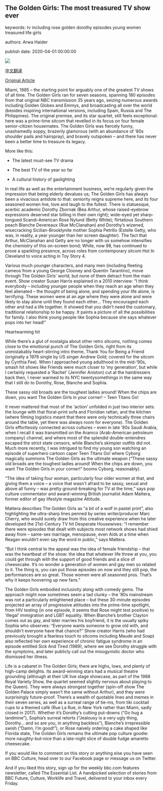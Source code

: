 ## The Golden Girls: The most treasured TV show ever

keywords: tv including rose golden dorothy episodes young women treasured life girls

authors: Arwa Haider

publish date: 2020-04-01 00:00:00

![](https://ichef.bbci.co.uk/wwfeatures/live/624_351/images/live/p0/88/9m/p0889mr2.jpg)

[中文翻译](The%20Golden%20Girls%3A%20The%20most%20treasured%20TV%20show%20ever_zh.md)

[Original Article](https://www.bbc.com/culture/story/20200401-the-golden-girls-the-most-treasured-tv-show-ever)

Miami, 1985 – the starting point for arguably one of the greatest TV shows of all time. The Golden Girls ran for seven seasons, spanning 180 episodes from that original NBC transmission 35 years ago, seizing numerous awards including Golden Globes and Emmys, and broadcasting all over the world (besides inspiring international versions, including Spain, Russia and The Philippines). The original premise, and its star quartet, still feels exceptional: here was a prime-time sitcom that revelled in its focus on four female senior-citizen housemates. The Golden Girls was fiercely funny, unashamedly soppy, brazenly glamorous (with an abundance of ‘80s shoulder pads and hairspray), and bravely outspoken – and there has never been a better time to treasure its legacy.

More like this:

- The latest must-see TV drama

- The best TV of the year so far

- A cultural history of gaslighting

In real life as well as the entertainment business, we’re regularly given the impression that being elderly devalues us; The Golden Girls has always been a vivacious antidote to that: seniority reigns supreme here, and its four seasoned women live, love and laugh to the fullest. There is statuesque, acerbic academic Dorothy Zbornak (Bea Arthur, whose raised-eyebrow expressions deserved star billing in their own right); wide-eyed yet sharp-tongued Scandi-American Rose Nylund (Betty White); flirtatious Southern peach Blanche Devereaux (Rue McClanahan) and Dorothy’s wizened, wisecracking Sicilian-Brooklynite mother Sophia Petrillo (Estelle Getty, who was, in reality, a year younger than her screen daughter). The fact that Arthur, McClanahan and Getty are no longer with us somehow intensifies the chemistry of this on-screen bond; White, now 98, has continued to prove a sparkling presence, across roles from contemporary sitcom Hot In Cleveland to voice acting in Toy Story 4.

Various much younger characters, and many men (including fleeting cameos from a young George Clooney and Quentin Tarantino), move through The Golden Girls’ world, but none of them detract from the main event. Show creator Susan Harris explained in a 2010 interview: “I think everybody – including younger people when they reach an age when they feel alienated – the thought of being alone, and spending your life alone, is terrifying. These women were at an age where they were alone and were likely to stay alone until they found each other… They encouraged each other and had a life together. It showed that you didn’t need the customary, traditional relationship to be happy. It paints a picture of all the possibilities for family. I also think young people like Sophia because she says whatever pops into her head\!”

Heartwarming hit

While there’s a glut of nostalgia about other retro sitcoms, nothing comes close to the emotional punch of The Golden Girls, right from its unmistakably heart-stirring intro theme, Thank You for Being a Friend (originally a 1978 single by US singer Andrew Gold; covered for the sitcom by Cynthia Fee). When I approached young adulthood in the mid-‘90s, smash hit shows like Friends were much closer to ‘my generation’, but while I certainly requested a ‘Rachel’ (Jennifer Aniston) cut at the hairdressers back then, I never warmed to its NYC twentysomethings in the same way that I still do to Dorothy, Rose, Blanche and Sophia.

These sassy old broads are the toughest ladies around\! When the chips are down, you want The Golden Girls in your corner\! – Teen Titans Go\!

It never mattered that most of the ‘action’ unfolded in just two interior sets: the lounge with that floral-print sofa and Floridian rattan, and the kitchen (where filming logistics meant that there were only technically three chairs around the table, yet there was always room for everyone). The Golden Girls effortlessly connected across cultures – even in late ‘80s Saudi Arabia, when I recall it was transmitted on the Aramco (Arab-American petroleum company) channel, and where most of the splendid double-entendres escaped the strict state censors, while Blanche’s skimpier outfits did not. Much more recently, I was intrigued to find my young son watching an episode of superhero cartoon caper Teen Titans Go\! where Cyborg magically summons The Golden Girls as the ultimate weapon (“These sassy old broads are the toughest ladies around\! When the chips are down, you want The Golden Girls in your corner\!” booms Cyborg, reasonably).

“The idea of taking four woman, particularly four older women at that, and giving them a voice – a voice that wasn't afraid to be sassy, sexual and above all funny – was pretty ground-breaking for TV at the time,” says pop culture commentator and award-winning British journalist Adam Mattera, former editor of gay lifestyle magazine Attitude.

Mattera describes The Golden Girls as “a bit of a wolf in pastel print”, also highlighting the ultra-sharp lines penned by series writer/producer Marc Cherry, who would surely draw from this creative experience when he later developed the 21st-Century TV hit Desperate Housewives: “I remember there were episodes that dealt with subjects most network shows had shied away from – same-sex marriage, menopause, even Aids at a time when Reagan wouldn’t even say the word in public,” says Mattera.

“But I think central to the appeal was the idea of female friendship – that was the heartbeat of the show: the idea that whatever life threw at you, you could get through with the support of good friends and a slice of cheesecake. It’s no wonder a generation of women and gay men so related to it. The thing is, you can put those episodes on now and they still pop, the performances are so great. Those women were all seasoned pros. That’s why it keeps hoovering up new fans.”

The Golden Girls embodied inclusivity along with comedy gems. The approach might now sometimes seem a tad clunky – the ‘80s mainstream was not a particularly enlightened place – but these 30-minute episodes projected an array of progressive attitudes into the prime-time spotlight, from HIV testing (in one episode, it seems that Rose might test positive) to ‘illegal’ immigration and LGBT equality. When Blanche’s brother Clayton comes out as gay, and later marries his boyfriend, it is the usually spiky Sophia who observes: “Everyone wants someone to grow old with, and shouldn’t everyone have that chance?” Show creator Harris (who had previously brought a fearless touch to sitcoms including Maude and Soap) also reflected her own experience of chronic fatigue syndrome in an episode entitled Sick And Tired (1989), where we see Dorothy struggle with the symptoms, and later publicly call out the misogynistic doctor who dismissed her illness.

Life is a cabaret in The Golden Girls; there are highs, lows, and plenty of high-camp delights. Its award-winning stars had a musical theatre grounding (although at their UK live stage showcase, as part of the 1988 Royal Variety Show, the quartet seemed slightly nervous about playing to the Queen). They were always strongest together (spin-off show The Golden Palace simply wasn’t the same without Arthur), and they were surprisingly future-proof. There’s a wealth of quotable lines and memes in their seven series, as well as a surreal range of tie-ins, from tiki cocktail cups to a themed café (Rue La Rue, in New York rather than Miami, sadly closed in 2017). Whether it’s Dorothy’s cutting put-downs (“Go hug a landmine”), Sophia’s surreal retorts (“Jealousy is a very ugly thing, Dorothy… and so are you, in anything backless”), Blanche’s irrepressible swish (“Damn, I’m good\!”), or Rose naively ordering a cake shaped like Florida state, The Golden Girls remains the ultimate pop culture goodie: more naughty-but-nice than a late-night slice of double fudge amaretto cheesecake.

If you would like to comment on this story or anything else you have seen on BBC Culture, head over to our Facebook page or message us on Twitter.

And if you liked this story, sign up for the weekly bbc.com features newsletter, called The Essential List. A handpicked selection of stories from BBC Future, Culture, Worklife and Travel, delivered to your inbox every Friday.